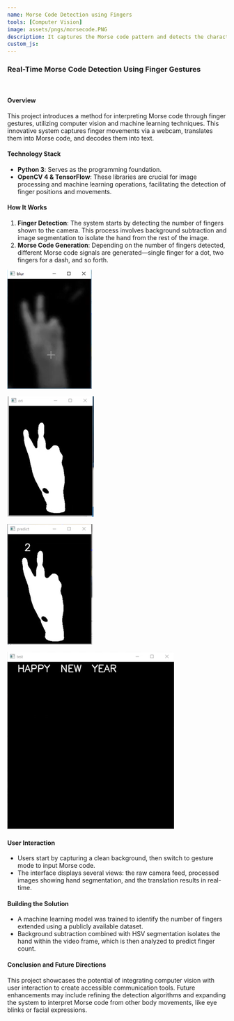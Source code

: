 ```yaml
---
name: Morse Code Detection using Fingers
tools: [Computer Vision]
image: assets/pngs/morsecode.PNG
description: It captures the Morse code pattern and detects the character based on the observed pattern
custom_js: 
---
```



### Real-Time Morse Code Detection Using Finger Gestures

<br>

#### Overview
This project introduces a method for interpreting Morse code through finger gestures, utilizing computer vision and machine learning techniques. This innovative system captures finger movements via a webcam, translates them into Morse code, and decodes them into text.

#### Technology Stack
- **Python 3**: Serves as the programming foundation.
- **OpenCV 4 & TensorFlow**: These libraries are crucial for image processing and machine learning operations, facilitating the detection of finger positions and movements.

#### How It Works
1. **Finger Detection**: The system starts by detecting the number of fingers shown to the camera. This process involves background subtraction and image segmentation to isolate the hand from the rest of the image.
2. **Morse Code Generation**: Depending on the number of fingers detected, different Morse code signals are generated—single finger for a dot, two fingers for a dash, and so forth.


![M1](https://raw.githubusercontent.com/RahulCvr/RahulCvr.github.io/main/assets/pngs/M1.png)

![M2](https://raw.githubusercontent.com/RahulCvr/RahulCvr.github.io/main/assets/pngs/M2.PNG)

![M3](https://raw.githubusercontent.com/RahulCvr/RahulCvr.github.io/main/assets/pngs/M3.PNG)

![M4](https://raw.githubusercontent.com/RahulCvr/RahulCvr.github.io/main/assets/pngs/M4.PNG)



#### User Interaction
- Users start by capturing a clean background, then switch to gesture mode to input Morse code.
- The interface displays several views: the raw camera feed, processed images showing hand segmentation, and the translation results in real-time.

#### Building the Solution
- A machine learning model was trained to identify the number of fingers extended using a publicly available dataset.
- Background subtraction combined with HSV segmentation isolates the hand within the video frame, which is then analyzed to predict finger count.

#### Conclusion and Future Directions
This project showcases the potential of integrating computer vision with user interaction to create accessible communication tools. Future enhancements may include refining the detection algorithms and expanding the system to interpret Morse code from other body movements, like eye blinks or facial expressions.